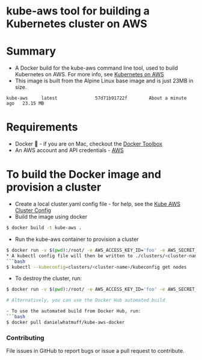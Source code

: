 # kube-aws tool for building a Kubernetes cluster on AWS

# Summary

- A Docker build for the kube-aws command line tool, used to build Kubernetes on AWS. For more info, see [Kubernetes on AWS](https://github.com/coreos/coreos-kubernetes/tree/master/multi-node/aws)
- This image is built from the Alpine Linux base image and is just 23MB in size.

```
kube-aws     latest              57d71b91722f        About a minute ago   23.15 MB
```

# Requirements

- Docker :whale: - if you are on Mac, checkout the [Docker Toolbox](http://docs.docker.com/mac/step_one/)
- An AWS account and API credentials - [AWS](https://aws.amazon.com/)

# To build the Docker image and provision a cluster

* Create a local cluster.yaml config file - for help, see the [Kube AWS Cluster Config](https://coreos.com/kubernetes/docs/latest/kubernetes-on-aws.html#kube-aws-cluster-config) 
* Build the image using docker
```bash
$ docker build -t kube-aws .
```
* Run the kube-aws container to provision a cluster
```bash
$ docker run -v $(pwd):/root/ -e AWS_ACCESS_KEY_ID='foo' -e AWS_SECRET_ACCESS_KEY='bar' -e AWS_DEFAULT_REGION='eu-west-1' --rm kube-aws kube-aws up
* A kubectl config file will then be written to ./clusters/<cluster-name>/kubeconfig, which can be used to interact with your Kubernetes cluster like so:
```bash
$ kubectl --kubeconfig=clusters/<cluster-name>/kubeconfig get nodes
```
* To destroy the cluster, run:
```bash
$ docker run -v $(pwd):/root/ -e AWS_ACCESS_KEY_ID='foo' -e AWS_SECRET_ACCESS_KEY='bar' -e AWS_DEFAULT_REGION='eu-west-1' --rm kube-aws kube-aws destroy <cluster-name>

# Alternatively, you can use the Docker Hub automated build

- To use the automated build from Docker Hub, run:
```bash
$ docker pull danielwhatmuff/kube-aws-docker
```

### Contributing
File issues in GitHub to report bugs or issue a pull request to contribute.
